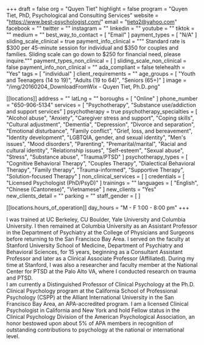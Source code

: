 +++
draft = false
org = "Quyen Tiet"
highlight = false
program = "Quyen Tiet, PhD, Psychological and Consulting Services"
website = "https://www.best-psychologist.com/"
email = "tietq2@yahoo.com"
facebook = ""
twitter = ""
instagram = ""
linkedin = ""
youtube = ""
tiktok = ""
medium = ""
best_way_to_contact = [ "Email" ]
payment_types = [ "N/A" ]
sliding_scale_clinical = true
payment_info_clinical = """
Standard rate is $300 per 45-minute session for individual and $350 for couples and families. 
Sliding scale can go down to $250 for financial need, please inquire."""
payment_types_non_clinical = [ ]
sliding_scale_non_clinical = false
payment_info_non_clinical = ""
ada_compliant = false
telehealth = "Yes"
tags = [ "individual" ]
client_requirements = ""
age_groups = [
  "Youth and Teenagers (14 to 19)",
  "Adults (19 to 64)",
  "Seniors (65+)"
]
image = "/img/20160204_DownloadFromWix - Quyen Tiet, Ph.D..png"

[[locations]]
address = ""
latLng = ""
boroughs = [ "Online" ]
phone_number = "650-906-5134"
services = [
  "Psychotherapy",
  "Substance use/addiction and support services"
]
psychotherapy = true
psychotherapy_specialties = [
  "Alcohol abuse",
  "Anxiety",
  "Caregiver stress and support",
  "Coping skills",
  "Cultural adjustment",
  "Dementia",
  "Depression",
  "Divorce and separation",
  "Emotional disturbance",
  "Family conflict",
  "Grief, loss, and bereavement",
  "Identity development",
  "LGBTQIA, gender, and sexual identity",
  "Men's issues",
  "Mood disorders",
  "Parenting",
  "Premarital/marital",
  "Racial and cultural identity",
  "Relationship issues",
  "Self-esteem",
  "Sexual abuse",
  "Stress",
  "Substance abuse",
  "Trauma/PTSD"
]
psychotherapy_types = [
  "Cognitive Behavioral Therapy",
  "Couples Therapy",
  "Dialectical Behavioral Therapy",
  "Family therapy",
  "Trauma-informed",
  "Supportive Therapy",
  "Solution-focused Therapy"
]
non_clinical_services = [ ]
credentials = [ "Licensed Psychologist (PhD/PsyD)" ]
trainings = ""
languages = [ "English", "Chinese (Cantonese)", "Vietnamese" ]
new_clients = "Yes"
new_clients_detail = ""
parking = ""
staff_gender = [ ]

  [[locations.hours_of_operation]]
  day_hours = "M - F 1:00 - 8:00 pm"
+++

I was trained at UC Berkeley, CU Boulder, Yale University and Columbia University. I then remained at Columbia University as an Assistant Professor in the Department of Psychiatry at the College of Physicians and Surgeons before returning to the San Francisco Bay Area. I served on the faculty at Stanford University School of Medicine, Department of Psychiatry and Behavioral Sciences, for 15 years, beginning as a Consultant Assistant Professor and later as a Clinical Associate Professor (Affiliated). During my time at Stanford, I was also a researcher and faculty member at the National Center for PTSD at the Palo Alto VA, where I conducted research on trauma and PTSD. <br>
I am currently a Distinguished Professor of Clinical Psychology at the Ph.D. Clinical Psychology program at the California School of Professional Psychology (CSPP) at the Alliant International University in the San Francisco Bay Area, an APA-accredited program. I am a licensed Clinical Psychologist in California and New York and hold Fellow status in the Clinical Psychology Division of the American Psychological Association, an honor bestowed upon about 5% of APA members in recognition of outstanding contributions to psychology at the national or international level. <br>
